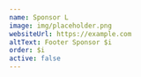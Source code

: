 ```yaml
---
name: Sponsor L
image: img/placeholder.png
websiteUrl: https://example.com
altText: Footer Sponsor $i
order: $i
active: false
---
```


